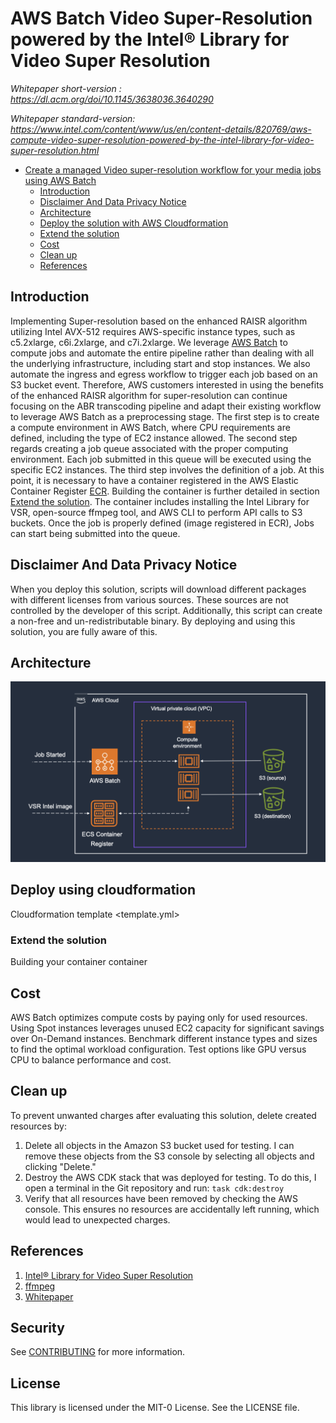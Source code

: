 # AWS Batch Video Super-Resolution powered by the Intel® Library for Video Super Resolution

_Whitepaper short-version : <https://dl.acm.org/doi/10.1145/3638036.3640290>_

_Whitepaper standard-version: <https://www.intel.com/content/www/us/en/content-details/820769/aws-compute-video-super-resolution-powered-by-the-intel-library-for-video-super-resolution.html>_

<!--TOC-->

- [Create a managed Video super-resolution workflow for your media jobs using AWS Batch](#create-a-managed-super-resolution-workflow-for-your-media-jobs-using-aws-batch)
  - [Introduction](#introduction)
  - [Disclaimer And Data Privacy Notice](#disclaimer-and-data-privacy-notice)
  - [Architecture](#architecture)
  - [Deploy the solution with AWS Cloudformation](#deploy-using-cloudformation)
  - [Extend the solution](#extend-the-solution)
  - [Cost](#cost)
  - [Clean up](#clean-up)
   - [References](#References)

<!--TOC-->

## Introduction
Implementing Super-resolution based on the enhanced RAISR algorithm utilizing Intel AVX-512 requires AWS-specific instance types, such as c5.2xlarge, c6i.2xlarge, and c7i.2xlarge. We leverage [AWS Batch](https://aws.amazon.com/batch/) to compute jobs and automate the entire pipeline rather than dealing with all the underlying infrastructure, including start and stop instances. We also automate the ingress and egress workflow to trigger each job based on an S3 bucket event. Therefore,  AWS customers interested in using the benefits of the enhanced RAISR algorithm for super-resolution can continue focusing on the ABR transcoding pipeline and adapt their existing workflow to leverage AWS Batch as a preprocessing stage.
The first step is to create a compute environment in AWS Batch, where CPU requirements are defined, including the type of EC2 instance allowed. The second step regards creating a job queue associated with the proper computing environment. Each job submitted in this queue will be executed using the specific EC2 instances. The third step involves the definition of a job. At this point, it is necessary to have a container registered in the AWS Elastic Container Register [ECR](https://aws.amazon.com/ecs/). Building the container is further detailed in section [Extend the solution](#extend-the-solution). The container includes installing the Intel Library for VSR, open-source ffmpeg tool, and AWS CLI to perform API calls to S3 buckets. Once the job is properly defined (image registered in ECR), Jobs can start being submitted into the queue.

## Disclaimer And Data Privacy Notice

When you deploy this solution, scripts will download different packages with different licenses from various sources. These sources are not controlled by the developer of this script. Additionally, this script can create a non-free and un-redistributable binary. By deploying and using this solution, you are fully aware of this.

## Architecture


![Architecture](architecture.png)

## Deploy using cloudformation
Cloudformation template <template.yml>


### Extend the solution 

Building your container container



## Cost

AWS Batch optimizes compute costs by paying only for used resources. Using Spot instances leverages unused EC2 capacity for significant savings over On-Demand instances. Benchmark different instance types and sizes to find the optimal workload configuration. Test options like GPU versus CPU to balance performance and cost.

## Clean up

To prevent unwanted charges after evaluating this solution, delete created resources by:

1. Delete all objects in the Amazon S3 bucket used for testing. I can remove these objects from the S3 console by selecting all objects and clicking "Delete."
2. Destroy the AWS CDK stack that was deployed for testing. To do this, I open a terminal in the Git repository and run: `task cdk:destroy`
3. Verify that all resources have been removed by checking the AWS console. This ensures no resources are accidentally left running, which would lead to unexpected charges.

## References
1. [Intel® Library for Video Super Resolution](https://github.com/OpenVisualCloud/Video-Super-Resolution-Library)
2. [ffmpeg](https://ffmpeg.org)
3. [Whitepaper](https://dl.acm.org/doi/10.1145/3638036.3640290)


## Security

See [CONTRIBUTING](CONTRIBUTING.md#security-issue-notifications) for more information.

## License

This library is licensed under the MIT-0 License. See the LICENSE file.

